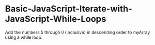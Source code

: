 # Basic-JavaScript-Iterate-with-JavaScript-While-Loops
Add the numbers 5 through 0 (inclusive) in descending order to myArray using a while loop.
